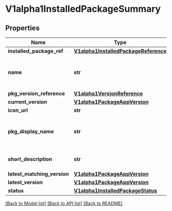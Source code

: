 # V1alpha1InstalledPackageSummary

## Properties
Name | Type | Description | Notes
------------ | ------------- | ------------- | -------------
**installed_package_ref** | [**V1alpha1InstalledPackageReference**](V1alpha1InstalledPackageReference.md) |  | [optional] 
**name** | **str** | A name given to the installation of the package (eg. \&quot;my-postgresql-for-testing\&quot;). | [optional] 
**pkg_version_reference** | [**V1alpha1VersionReference**](V1alpha1VersionReference.md) |  | [optional] 
**current_version** | [**V1alpha1PackageAppVersion**](V1alpha1PackageAppVersion.md) |  | [optional] 
**icon_url** | **str** | A url for an icon. | [optional] 
**pkg_display_name** | **str** | The package name as displayed to users (provided by the package, eg. \&quot;PostgreSQL\&quot;) | [optional] 
**short_description** | **str** | A short description of the package (provided by the package) | [optional] 
**latest_matching_version** | [**V1alpha1PackageAppVersion**](V1alpha1PackageAppVersion.md) |  | [optional] 
**latest_version** | [**V1alpha1PackageAppVersion**](V1alpha1PackageAppVersion.md) |  | [optional] 
**status** | [**V1alpha1InstalledPackageStatus**](V1alpha1InstalledPackageStatus.md) |  | [optional] 

[[Back to Model list]](../README.md#documentation-for-models) [[Back to API list]](../README.md#documentation-for-api-endpoints) [[Back to README]](../README.md)

